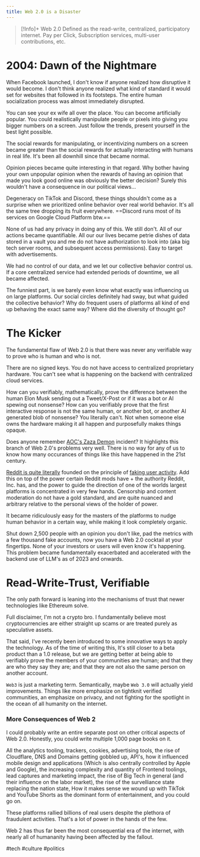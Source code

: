 ```yaml
---
title: Web 2.0 is a Disaster
---
```


> [!Info]+ Web 2.0
> Defined as the read-write, centralized, participatory internet. Pay per Click, Subscription services, multi-user contributions, etc.

# 2004: Dawn of the Nightmare
When Facebook launched, I don't know if anyone realized how disruptive it would become. I don't think anyone realized what kind of standard it would set for websites that followed in its footsteps.
The entire human socialization process was almost immediately disrupted.

You can see your ex wife all over the place. You can become artificially popular. You could realistically manipulate people or pixels into giving you bigger numbers on a screen. Just follow the trends, present yourself in the best light possible.

The social rewards for manipulating, or incentivizing numbers on a screen became greater than the social rewards for actually interacting with humans in real life. It's been all downhill since that became normal.

Opinion pieces became quite interesting in that regard. Why bother having your own unpopular opinion when the rewards of having an opinion that made you look good online was obviously the better decision? Surely this wouldn't have a consequence in our political views...

Degeneracy on TikTok and Discord, these things shouldn't come as a surprise when we prioritized online behavior over real world behavior. It's all the same tree dropping its fruit everywhere. ==Discord runs most of its services on Google Cloud Platform btw.==

None of us had any privacy in doing any of this. We still don't. All of our actions became quantifiable. All our our lives became petrie dishes of data stored in a vault you and me do not have authorization to look into (aka big tech server rooms, and subsequent access permissions). Easy to target with advertisements.

We had no control of our data, and we let our collective behavior control us. If a core centralized service had extended periods of downtime, we all became affected.

The funniest part, is we barely even know what exactly was influencing us on large platforms. Our social circles definitely had sway, but what guided the collective behavior? Why do frequent users of platforms all kind of end up behaving the exact same way? Where did the diversity of thought go?

# The Kicker
The fundamental flaw of Web 2.0 is that there was never any verifiable way to prove who is human and who is not.

There are no signed keys. You do not have access to centralized proprietary hardware. You can't see what is happening on the backend with centralized cloud services.

How can you verifiably, mathematically, prove the difference between the human Elon Musk sending out a Tweet/X-Post or if it was a bot or AI spewing out nonsense? How can you verifiably prove that the first interactive response is not the same human, or another bot, or another AI generated blob of nonsense?
You literally can't. Not when someone else owns the hardware making it all happen and purposefully makes things opaque.

Does anyone remember <a href="https://archive.vn/YzCe0">AOC's Zaza Demon</a> incident? It highlights this branch of Web 2.0's problems very well. There is no way for any of us to know how many occurances of things like this have happened in the 21st century.

<a href="https://www.themarysue.com/reddit-fake-account-origins/">Reddit is quite literally</a> founded on the principle of <a href="https://www.vice.com/en/article/z4444w/how-reddit-got-huge-tons-of-fake-accounts--2">faking user activity</a>. Add this on top of the power certain Reddit mods have + the authority Reddit, Inc. has, and the power to guide the direction of one of the worlds largest platforms is concentrated in very few hands. Censorship and content moderation do not have a gold standard, and are quite nuanced and arbitrary relative to the personal views of the holder of power.

It became ridiculously easy for the masters of the platforms to nudge human behavior in a certain way, while making it look completely organic.

Shut down 2,500 people with an opinion you don't like, pad the metrics with a few thousand fake accounts, now you have a Web 2.0 cocktail at your fingertips. None of your investors or users will even know it's happening. This problem became fundamentally exacerbated and accelerated with the backend use of LLM's as of 2023 and onwards. 

# Read-Write-Trust, Verifiable
The only path forward is leaning into the mechanisms of trust that newer technologies like Ethereum solve.

Full disclaimer, I'm not a crypto bro. I fundamentally believe most cryptocurrencies are either straight up scams or are treated purely as speculative assets.

That said, I've recently been introduced to some innovative ways to apply the technology. As of the time of writing this, It's still closer to a beta product than a 1.0 release, but we are getting better at being able to verifiably prove the members of your communities are human; and that they are who they say they are; and that they are not also the same person on another account.

`Web3` is just a marketing term. Semantically, maybe `Web 3.0` will actually yield improvements. Things like more emphasize on tightknit verified communities, an emphasize on privacy, and not fighting for the spotlight in the ocean of all humanity on the internet.

### More Consequences of Web 2

I could probably write an entire separate post on other critical aspects of Web 2.0. Honestly, you could write multiple 1,000 page books on it. 

All the analytics tooling, trackers, cookies, advertising tools, the rise of Cloudflare, DNS and Domains getting gobbled up, API's, how it influenced mobile design and applications (Which is also centrally controlled by Apple and Google), the increasing complexity and quantity of Frontend toolings, lead captures and marketing impact, the rise of Big Tech in general (and their influence on the labor market), the rise of the survelliance state replacing the nation state, How it makes sense we wound up with TikTok and YouTube Shorts as the dominant form of entertainment, and you could go on. 

These platforms rallied billions of real users despite the plethora of fraudulent activities. That's a lot of power in the hands of the few.

Web 2 has thus far been the most consequential era of the internet, with nearly all of humananity having been affected by the fallout.

#tech #culture #politics
